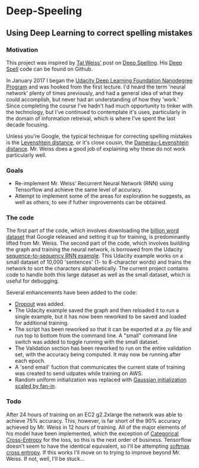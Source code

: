 # Deep-Speeling
## Using Deep Learning to correct spelling mistakes
### Motivation
This project was inspired by [Tal Weiss'](https://medium.com/@majortal) post on [Deep Spelling](https://medium.com/@majortal/deep-spelling-9ffef96a24f6). His [Deep Spell](https://github.com/MajorTal/DeepSpell/blob/master/keras_spell.py) code can be found on Github.

In January 2017 I began the [Udacity Deep Learning Foundation Nanodegree Program](https://www.udacity.com/course/deep-learning-nanodegree-foundation--nd101) and was hooked from the first lecture. I'd heard the term 'neural network' plenty of times previously, and had a general idea of what they could accomplish, but never had an understanding of how they 'work.' Since completing the course I've hadn't had much opportunity to tinker with the technology, but I've continued to contemplate it's uses, particularly in the domain of information retreival, which is where I've spent the last decade focusing.

Unless you're Google, the typical technique for correcting spelling mistakes is the [Levenshtein distance](https://en.wikipedia.org/wiki/Levenshtein_distance), or it's close cousin, the [Damerau–Levenshtein distance](https://en.wikipedia.org/wiki/Damerau%E2%80%93Levenshtein_distance). Mr. Weiss does a good job of explaining why these do not work particularly well.

### Goals
* Re-implement Mr. Weiss' Recurrent Neural Network (RNN) using Tensorflow and achieve the same level of accuracy.
* Attempt to implement some of the areas for exploration he suggests, as well as others, to see if futher improvements can be obtained.

### The code
The first part of the code, which involves downloading the [billion word dataset](http://research.google.com/pubs/pub41880.html) that Google released and setting it up for training, is predominantly lifted from Mr. Weiss. The second part of the code, which involves building the graph and training the neural network, is borrowed from the Udacity [sequence-to-sequency RNN example](https://github.com/mdcramer/deep-learning/tree/master/seq2seq). This Udacity example works on a small dataset of 10,000 'sentences' (1- to 8-character words) and trains the network to sort the characters alphabetically. The current project contains code to handle both this large dataset as well as the small dataset, which is useful for debugging.

Several enhancements have been added to the code:
* [Dropout](https://en.wikipedia.org/wiki/Dropout_(neural_networks)) was added.
* The Udacity example saved the graph and then reloaded it to run a single example, but it has now been reworked to be saved and loaded for additional training.
* The script has been reworked so that it can be exported at a .py file and run top to bottom from the command line. A "small" command line switch was added to toggle running with the small dataset.
* The Validation section has been reworked to run on the entire validation set, with the accuracy being computed. It may now be running after each epoch.
* A 'send email' fuction that communicates the current state of training was created to send udpates while training on AWS.
* Random uniform initialization was replaced with [Gaussian initialization scaled by fan-in](https://www.tensorflow.org/versions/r0.12/api_docs/python/contrib.layers/initializers).

### Todo
After 24 hours of training on an EC2 g2.2xlarge the network was able to achieve 75% accuracy. This, however, is far short of the 90% accuracy achieved by Mr. Weiss in 12 hours of training. All of the major elements of his model have been implemented, which the exception of [Categorical Cross-Entropy](http://deeplearning.net/software/theano/library/tensor/nnet/nnet.html#theano.tensor.nnet.nnet.categorical_crossentropy) for the loss, so this is the next order of business. Tensorflow doesn't seem to have the identical equivalent, so I'll be attempting [softmax cross entropy](https://www.tensorflow.org/api_docs/python/tf/nn/softmax_cross_entropy_with_logits). If this works I'll move on to trying to improve beyond Mr. Weiss. If not, well, I'll be stuck...
